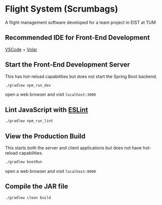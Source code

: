 # Flight System (Scrumbags)

A flight management software developed for a team project in EIST at TUM

## Recommended IDE for Front-End Development

[VSCode](https://code.visualstudio.com/) + [Volar](https://marketplace.visualstudio.com/items?itemName=Vue.volar)

## Start the Front-End Development Server

This has hot-reload capabilities but does not start the Spring Boot backend.

```sh
./gradlew npm_run_dev
```

open a web browser and visit `localhost:3000`

## Lint JavaScript with [ESLint](https://eslint.org/)

```sh
./gradlew npm_run_lint
```

## View the Production Build

This starts both the server and client applications but does not have hot-reload capabilities.

```sh
./gradlew bootRun
```

open a web browser and visit `localhost:8080`

## Compile the JAR file

```sh
./gradlew clean build
```
